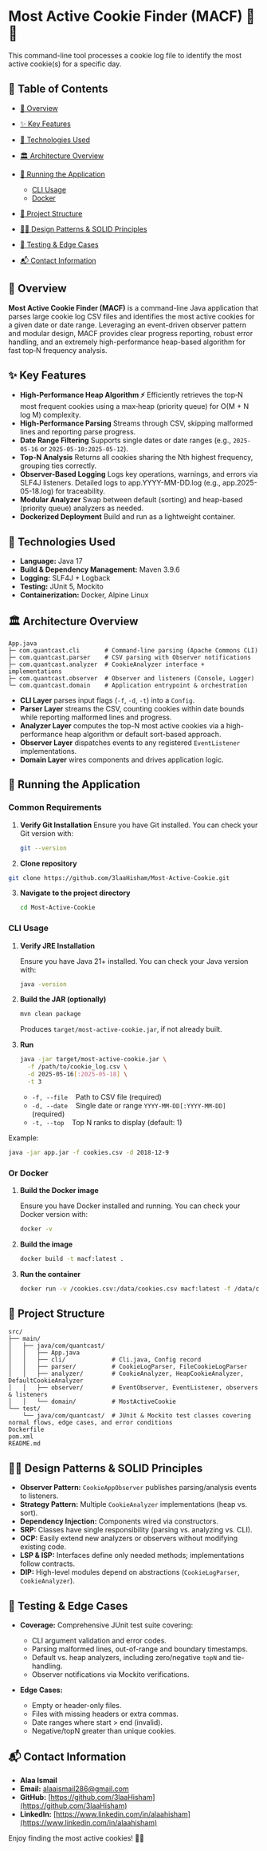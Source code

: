 # Most Active Cookie Finder (MACF) 🍪🚀

This command-line tool processes a cookie log file to identify the most active cookie(s) for a specific day.

## 📄 Table of Contents

* [🎯 Overview](#-overview)
* [✨ Key Features](#-key-features)
* [🔧 Technologies Used](#-technologies-used)
* [🏛 Architecture Overview](#-architecture-overview)
* [🚀 Running the Application](#-running-the-application)

    * [CLI Usage](#cli-usage)
    * [Docker](#or-docker)
* [📝 Project Structure](#-project-structure)
* [👷‍♂️ Design Patterns & SOLID Principles](#-design-patterns--solid-principles)
* [🧪 Testing & Edge Cases](#-testing--edge-cases)
* [📬 Contact Information](#-contact-information)

## 🎯 Overview

**Most Active Cookie Finder (MACF)** is a command-line Java application that parses large cookie log CSV files and identifies the most active cookies for a given date or date range. Leveraging an event-driven observer pattern and modular design, MACF provides clear progress reporting, robust error handling, and an extremely high-performance heap-based algorithm for fast top‑N frequency analysis.

## ✨ Key Features

* **High-Performance Heap Algorithm ⚡**
  Efficiently retrieves the top‑N most frequent cookies using a max‑heap (priority queue) for O(M + N log M) complexity.
* **High-Performance Parsing**
  Streams through CSV, skipping malformed lines and reporting parse progress.
* **Date Range Filtering**
  Supports single dates or date ranges (e.g., `2025-05-16` or `2025-05-10:2025-05-12`).
* **Top-N Analysis**
  Returns all cookies sharing the Nth highest frequency, grouping ties correctly.
* **Observer-Based Logging**
  Logs key operations, warnings, and errors via SLF4J listeners. Detailed logs to app.YYYY-MM-DD.log (e.g., app.2025-05-18.log) for traceability.
* **Modular Analyzer**
  Swap between default (sorting) and heap-based (priority queue) analyzers as needed.
* **Dockerized Deployment**
  Build and run as a lightweight container.

## 🔧 Technologies Used

* **Language:** Java 17
* **Build & Dependency Management:** Maven 3.9.6
* **Logging:** SLF4J + Logback
* **Testing:** JUnit 5, Mockito
* **Containerization:** Docker, Alpine Linux

## 🏛 Architecture Overview

```plaintext
App.java
├─ com.quantcast.cli       # Command-line parsing (Apache Commons CLI)
├─ com.quantcast.parser    # CSV parsing with Observer notifications
├─ com.quantcast.analyzer  # CookieAnalyzer interface + implementations
├─ com.quantcast.observer  # Observer and listeners (Console, Logger)
└─ com.quantcast.domain    # Application entrypoint & orchestration
```

* **CLI Layer** parses input flags (`-f`, `-d`, `-t`) into a `Config`.
* **Parser Layer** streams the CSV, counting cookies within date bounds while reporting malformed lines and progress.
* **Analyzer Layer** computes the top-N most active cookies via a high-performance heap algorithm or default sort-based approach.
* **Observer Layer** dispatches events to any registered `EventListener` implementations.
* **Domain Layer** wires components and drives application logic.

## 🚀 Running the Application

### Common Requirements

1. **Verify Git Installation**
   Ensure you have Git installed. You can check your Git version with:

   ```bash
   git --version
   ```
2. **Clone repository**
```bash
git clone https://github.com/3laaHisham/Most-Active-Cookie.git
```

3. **Navigate to the project directory**
   ```bash
   cd Most-Active-Cookie
   ```

### CLI Usage

1. **Verify JRE Installation**

   Ensure you have Java 21+ installed. You can check your Java version with:

   ```bash
   java -version
   ```
   
2. **Build the JAR (optionally)**

   ```bash
   mvn clean package
   ```

   Produces `target/most-active-cookie.jar`, if not already built.

3. **Run**

   ```bash
   java -jar target/most-active-cookie.jar \
     -f /path/to/cookie_log.csv \
     -d 2025-05-16[:2025-05-18] \
     -t 3
   ```

    * `-f, --file`    Path to CSV file (required)
    * `-d, --date`    Single date or range `YYYY-MM-DD[:YYYY-MM-DD]` (required)
    * `-t, --top`    Top N ranks to display (default: 1)

Example:

```bash
java -jar app.jar -f cookies.csv -d 2018-12-9
```

### Or Docker

1. **Build the Docker image**

   Ensure you have Docker installed and running. You can check your Docker version with:

   ```bash
   docker -v
   ```

2. **Build the image**

   ```bash
   docker build -t macf:latest .
   ```
3. **Run the container**

   ```bash
   docker run -v /cookies.csv:/data/cookies.csv macf:latest -f /data/cookies.csv -d 2018-12-9
   ```

## 📝 Project Structure

```
src/
├── main/
│   ├── java/com/quantcast/
│   │   ├── App.java
│   │   ├── cli/             # Cli.java, Config record
│   │   ├── parser/          # CookieLogParser, FileCookieLogParser
│   │   ├── analyzer/        # CookieAnalyzer, HeapCookieAnalyzer, DefaultCookieAnalyzer
│   │   ├── observer/        # EventObserver, EventListener, observers & listeners
│   │   └── domain/          # MostActiveCookie
└── test/
    └── java/com/quantcast/  # JUnit & Mockito test classes covering normal flows, edge cases, and error conditions
Dockerfile
pom.xml
README.md
```

## 👷‍♂️ Design Patterns & SOLID Principles

* **Observer Pattern:** `CookieAppObserver` publishes parsing/analysis events to listeners.
* **Strategy Pattern:** Multiple `CookieAnalyzer` implementations (heap vs. sort).
* **Dependency Injection:** Components wired via constructors.
* **SRP:** Classes have single responsibility (parsing vs. analyzing vs. CLI).
* **OCP:** Easily extend new analyzers or observers without modifying existing code.
* **LSP & ISP:** Interfaces define only needed methods; implementations follow contracts.
* **DIP:** High-level modules depend on abstractions (`CookieLogParser`, `CookieAnalyzer`).

## 🧪 Testing & Edge Cases

* **Coverage:** Comprehensive JUnit test suite covering:

    * CLI argument validation and error codes.
    * Parsing malformed lines, out-of-range and boundary timestamps.
    * Default vs. heap analyzers, including zero/negative `topN` and tie-handling.
    * Observer notifications via Mockito verifications.
* **Edge Cases:**

    * Empty or header-only files.
    * Files with missing headers or extra commas.
    * Date ranges where start > end (invalid).
    * Negative/topN greater than unique cookies.

## 📬 Contact Information

* **Alaa Ismail**
* **Email:** [alaaismail286@gmail.com](mailto:alaaismail286@gmail.com)
* **GitHub:** [https://github.com/3laaHisham](https://github.com/3laaHisham)
* **LinkedIn:** [https://www.linkedin.com/in/alaahisham](https://www.linkedin.com/in/alaahisham)

Enjoy finding the most active cookies! 🍪✨
